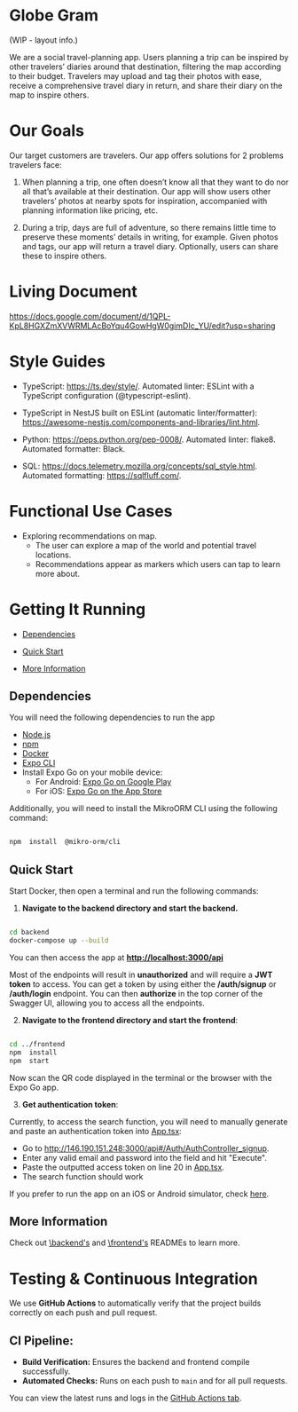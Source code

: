 
# Globe Gram

(WIP - layout info.)

We are a social travel-planning app. Users planning a trip can be inspired by other travelers’ diaries around that destination, filtering the map according to their budget. Travelers may upload and tag their photos with ease, receive a comprehensive travel diary in return, and share their diary on the map to inspire others.


# Our Goals

Our target customers are travelers. Our app offers solutions for 2 problems travelers face:

1) When planning a trip, one often doesn’t know all that they want to do nor all that’s available at their destination. Our app will show users other travelers’ photos at nearby spots for inspiration, accompanied with planning information like pricing, etc.

2) During a trip, days are full of adventure, so there remains little time to preserve these moments’ details in writing, for example. Given photos and tags, our app will return a travel diary. Optionally, users can share these to inspire others.


# Living Document

https://docs.google.com/document/d/1QPL-KpL8HGXZmXVWRMLAcBoYqu4GowHgW0gimDIc_YU/edit?usp=sharing


# Style Guides

- TypeScript: https://ts.dev/style/. Automated linter: ESLint with a TypeScript configuration (@typescript-eslint).

- TypeScript in NestJS built on ESLint (automatic linter/formatter): https://awesome-nestjs.com/components-and-libraries/lint.html.

- Python: https://peps.python.org/pep-0008/. Automated linter: flake8. Automated formatter: Black.

- SQL: https://docs.telemetry.mozilla.org/concepts/sql_style.html. Automated formatting: https://sqlfluff.com/.


# Functional Use Cases

- Exploring recommendations on map.
	- The user can explore a map of the world and potential travel locations.
	- Recommendations appear as markers which users can tap to learn more about.


# Getting It Running

- [Dependencies](#dependencies)

- [Quick Start](#quick-start)

- [More Information](#more-information)


## Dependencies

You will need the following dependencies to run the app

- [Node.js](https://nodejs.org/en/download)
- [npm](https://docs.npmjs.com/downloading-and-installing-node-js-and-npm)
- [Docker](https://docs.docker.com/compose/install/)
- [Expo CLI](https://docs.expo.dev/more/expo-cli/)
- Install Expo Go on your mobile device:
	- For Android: [Expo Go on Google Play](https://play.google.com/store/apps/details?id=host.exp.exponent)
	- For iOS: [Expo Go on the App Store](https://apps.apple.com/us/app/expo-go/id982107779)

Additionally, you will need to install the MikroORM CLI using the following command:

```bash

npm  install  @mikro-orm/cli

```


## Quick Start

Start Docker, then open a terminal and run the following commands:

1) **Navigate to the backend directory and start the backend.**
```bash

cd backend
docker-compose up --build

```

You can then access the app at **[http://localhost:3000/api](http://localhost:3000/api)**

Most of the endpoints will result in **unauthorized** and will require a **JWT token** to access. You can get a token by using either the **/auth/signup** or **/auth/login** endpoint. You can then **authorize** in the top corner of the Swagger UI, allowing you to access all the endpoints.

2) **Navigate to the frontend directory and start the frontend**:

```bash

cd ../frontend
npm  install
npm  start

```

Now scan the QR code displayed in the terminal or the browser with the Expo Go app.

3) **Get authentication token**:

Currently, to access the search function, you will need to manually generate and paste an authentication token into [App.tsx](../frontend/App.tsx):
- Go to http://146.190.151.248:3000/api#/Auth/AuthController_signup.
- Enter any valid email and password into the field and hit "Execute".
- Paste the outputted access token on line 20 in [App.tsx](../frontend/App.tsx).
- The search function should work 

If you prefer to run the app on an iOS or Android simulator, check [here](../main/frontend/README.md#running-on-a-simulator).

  

## More Information
Check out [\backend's](../main/backend/README.md) and [\frontend's](../main/frontend/README.md) READMEs to learn more.


# Testing & Continuous Integration

We use **GitHub Actions** to automatically verify that the project builds correctly on each push and pull request.

## CI Pipeline:
- **Build Verification:** Ensures the backend and frontend compile successfully.
- **Automated Checks:** Runs on each push to `main` and for all pull requests.

You can view the latest runs and logs in the [GitHub Actions tab](https://github.com/hruif/TravelPartner/actions).